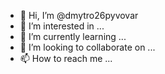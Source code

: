 - 👋 Hi, I’m @dmytro26pyvovar
- 👀 I’m interested in ...
- 🌱 I’m currently learning ...
- 💞️ I’m looking to collaborate on ...
- 📫 How to reach me ...

<!---
dmytro26pyvovar/dmytro26pyvovar is a ✨ special ✨ repository because its `README.md` (this file) appears on your GitHub profile.
You can click the Preview link to take a look at your changes.
--->
